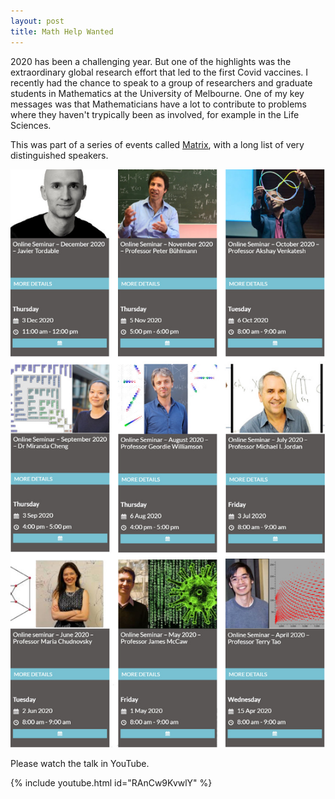 ```yaml
---
layout: post
title: Math Help Wanted
---
```


2020 has been a challenging year. But one of the highlights was the extraordinary global research effort that led to the first Covid vaccines. I recently had the chance to speak
to a group of researchers and graduate students in Mathematics at the University of Melbourne. One of my key messages was that Mathematicians have a lot to contribute to 
problems where they haven't trypically been as involved, for example in the Life Sciences.

This was part of a series of events called [Matrix](https://www.matrix-inst.org.au/events-01/online-seminars/), with a long list of very distinguished speakers. 

![Matrix seminars](/images/matrix-seminar.jpg)

Please watch the talk in YouTube.

{% include youtube.html id="RAnCw9KvwlY" %}

